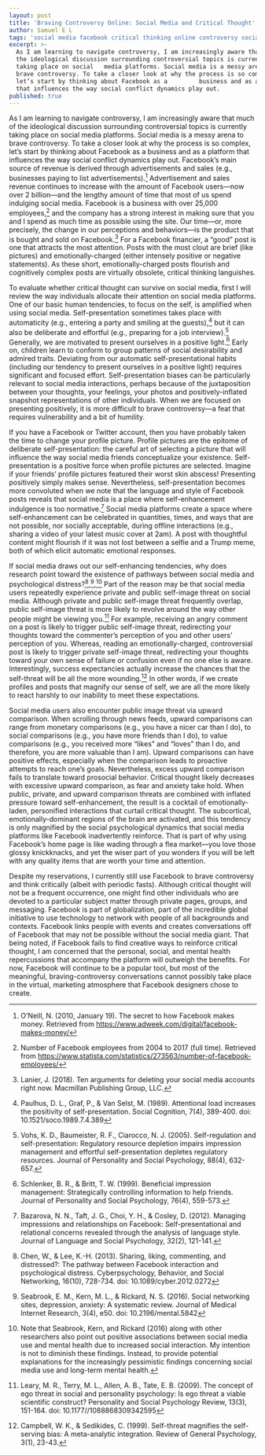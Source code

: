 ```yaml
---
layout: post
title: 'Braving Controversy Online: Social Media and Critical Thought'
author: Samuel E L
tags: 'social media facebook critical thinking online controversy social psychology  '
excerpt: >-
  As I am learning to navigate controversy, I am increasingly aware that much of
  the ideological discussion surrounding controversial topics is currently
  taking place on social   media platforms. Social media is a messy arena to
  brave controversy. To take a closer look at why the process is so complex,
  let’s start by thinking about Facebook as a         business and as a platform
  that influences the way social conflict dynamics play out.
published: true
---
```


As I am learning to navigate controversy, I am increasingly aware that much of the ideological discussion surrounding controversial topics is currently taking place on social media platforms. Social media is a messy arena to brave controversy. To take a closer look at why the process is so complex, let’s start by thinking about Facebook as a business and as a platform that influences the way social conflict dynamics play out. Facebook’s main source of revenue is derived through advertisements and sales (e.g., businesses paying to list advertisements).[^1] Advertisement and sales revenue continues to increase with the amount of Facebook users—now over 2 billion—and the lengthy amount of time that most of us spend indulging social media. Facebook is a business with over 25,000 employees,[^2] and the company has a strong interest in making sure that you and I spend as much time as possible using the site. Our time—or, more precisely, the change in our perceptions and behaviors—is the product that is bought and sold on Facebook.[^3] For a Facebook financier, a “good” post is one that attracts the most attention. Posts with the most clout are brief (like pictures) and emotionally-charged (either intensely positive or negative statements). As these short, emotionally-charged posts flourish and cognitively complex posts are virtually obsolete, critical thinking languishes. 

To evaluate whether critical thought can survive on social media, first I will review the way individuals allocate their attention on social media platforms. One of our basic human tendencies, to focus on the self, is amplified when using social media. Self-presentation sometimes takes place with automaticity (e.g., entering a party and smiling at the guests),[^4] but it can also be deliberate and effortful (e.g., preparing for a job interview).[^5] Generally, we are motivated to present ourselves in a positive light.[^6] Early on, children learn to conform to group patterns of social desirability and admired traits. Deviating from our automatic self-presentational habits (including our tendency to present ourselves in a positive light) requires significant and focused effort. Self-presentation biases can be particularly relevant to social media interactions, perhaps because of the juxtaposition between your thoughts, your feelings, your photos and positively-inflated snapshot representations of other individuals. When we are focused on presenting positively, it is more difficult to brave controversy—a feat that requires vulnerability and a bit of humility. 

If you have a Facebook or Twitter account, then you have probably taken the time to change your profile picture. Profile pictures are the epitome of deliberate self-presentation: the careful art of selecting a picture that will influence the way social media friends conceptualize your existence. Self-presentation is a positive force when profile pictures are selected. Imagine if your friends’ profile pictures featured their worst skin abscess! Presenting positively simply makes sense. Nevertheless, self-presentation becomes more convoluted when we note that the language and style of Facebook posts reveals that social media is a place where self-enhancement indulgence is too normative.[^7] Social media platforms create a space where self-enhancement can be celebrated in quantities, times, and ways that are not possible, nor socially acceptable, during offline interactions (e.g., sharing a video of your latest music cover at 2am). A post with thoughtful content might flourish if it was not lost between a selfie and a Trump meme, both of which elicit automatic emotional responses.

If social media draws out our self-enhancing tendencies, why does research point toward the existence of pathways between social media and psychological distress?[^8],[^9],[^10] Part of the reason may be that social media users repeatedly experience private and public self-image threat on social media. Although private and public self-image threat frequently overlap, public self-image threat is more likely to revolve around the way other people might be viewing you.[^11] For example, receiving an angry comment on a post is likely to trigger public self-image threat, redirecting your thoughts toward the commenter’s perception of you and other users’ perception of you. Whereas, reading an emotionally-charged, controversial post is likely to trigger private self-image threat, redirecting your thoughts toward your own sense of failure or confusion even if no one else is aware. Interestingly, success expectancies actually increase the chances that the self-threat will be all the more wounding.[^12] In other words, if we create profiles and posts that magnify our sense of self, we are all the more likely to react harshly to our inability to meet these expectations. 

Social media users also encounter public image threat via upward comparison. When scrolling through news feeds, upward comparisons can range from monetary comparisons (e.g., you have a nicer car than I do), to social comparisons (e.g., you have more friends than I do), to value comparisons (e.g., you received more “likes” and “loves” than I do, and therefore, you are more valuable than I am). Upward comparisons can have positive effects, especially when the comparison leads to proactive attempts to reach one’s goals. Nevertheless, excess upward comparison fails to translate toward prosocial behavior. Critical thought likely decreases with excessive upward comparison, as fear and anxiety take hold. When public, private, and upward comparison threats are combined with inflated pressure toward self-enhancement, the result is a cocktail of emotionally-laden, personified interactions that curtail critical thought. The subcortical, emotionally-dominant regions of the brain are activated, and this tendency is only magnified by the social psychological dynamics that social media platforms like Facebook inadvertently reinforce. That is part of why using Facebook’s home page is like wading through a flea market—you love those glossy knickknacks, and yet the wiser part of you wonders if you will be left with any quality items that are worth your time and attention. 					  

Despite my reservations, I currently still use Facebook to brave controversy and think critically (albeit with periodic fasts). Although critical thought will not be a frequent occurrence, one might find other individuals who are devoted to a particular subject matter through private pages, groups, and messaging. Facebook is part of globalization, part of the incredible global initiative to use technology to network with people of all backgrounds and contexts. Facebook links people with events and creates conversations off of Facebook that may not be possible without the social media giant. That being noted, if Facebook fails to find creative ways to reinforce critical thought, I am concerned that the personal, social, and mental health repercussions that accompany the platform will outweigh the benefits. For now, Facebook will continue to be a popular tool, but most of the meaningful, braving-controversy conversations cannot possibly take place in the virtual, marketing atmosphere that Facebook designers chose to create.



[^1]:
 	O’Neill, N. (2010, January 19). The secret to how Facebook makes money. Retrieved from https://www.adweek.com/digital/facebook-makes-money/

[^2]: 
 	Number of Facebook employees from 2004 to 2017 (full time). Retrieved from https://www.statista.com/statistics/273563/number-of-facebook-employees/

[^3]:
 	Lanier, J. (2018). Ten arguments for deleting your social media accounts right now. Macmillan Publishing Group, LLC.

[^4]:
 	Paulhus, D. L., Graf, P., & Van Selst, M. (1989). Attentional load increases the positivity of self-presentation. Social Cognition, 7(4), 389-400. doi: 10.1521/soco.1989.7.4.389

[^5]: 
 	Vohs, K. D., Baumeister, R. F., Ciarocco, N. J. (2005). Self-regulation and self-presentation: Regulatory resource depletion impairs impression management and effortful self-presentation depletes regulatory resources. Journal of Personality and Social Psychology, 88(4), 632-657.

[^6]: 
 	Schlenker, B. R., & Britt, T. W. (1999). Beneficial impression management: Strategically controlling information to help friends. Journal of Personality and Social Psychology, 76(4), 559-573.

[^7]: 
 	Bazarova, N. N., Taft, J. G., Choi, Y. H., & Cosley, D. (2012). Managing impressions and relationships on Facebook: Self-presentational and relational concerns revealed through the analysis of language style. Journal of Language and Social Psychology, 32(2), 121-141. 

[^8]: 
 	Chen, W., & Lee, K.-H. (2013). Sharing, liking, commenting, and distressed?: The pathway between Facebook interaction and psychological distress. Cyberpsychology, Behavior, and Social Networking, 16(10), 728-734. doi: 10.1089/cyber.2012.0272

[^9]: 
 	Seabrook, E. M., Kern, M. L., & Rickard, N. S. (2016). Social networking sites, depression, anxiety: A systematic review. Journal of Medical Internet Research, 3(4), e50. doi: 10.2196/mental.5842 

[^10]:
 	Note that Seabrook, Kern, and Rickard (2016) along with other researchers also point out positive associations between social media use and mental health due to increased social interaction. My intention is not to diminish these findings. Instead, to provide potential explanations for the increasingly pessimistic findings concerning social media use and long-term mental health.

[^11]:
 	Leary, M. R., Terry, M. L., Allen, A. B., Tate, E. B. (2009). The concept of ego threat in social and personality psychology: Is ego threat a viable scientific construct? Personality and Social Psychology Review, 13(3), 151-164. doi: 10.1177//1088868309342595

[^12]: 
 	Campbell, W. K., & Sedikides, C. (1999). Self-threat magnifies the self-serving bias: A meta-analytic integration. Review of General Psychology, 3(1), 23-43. 
